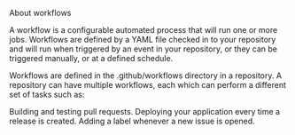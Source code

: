 About workflows

A workflow is a configurable automated process that will run one or more jobs. Workflows are defined by a YAML file checked in to your repository and will run when triggered by an event in your repository, or they can be triggered manually, or at a defined schedule.

Workflows are defined in the .github/workflows directory in a repository. A repository can have multiple workflows, each which can perform a different set of tasks such as:

Building and testing pull requests.
Deploying your application every time a release is created.
Adding a label whenever a new issue is opened.